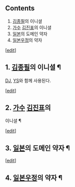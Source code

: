 ## Contents

    

1. [김종필](%EA%B9%80%EC%A2%85%ED%95%84.md)의 이니셜 
2. [가수](%EA%B0%80%EC%88%98.md) [김진표](%EA%B9%80%EC%A7%84%ED%91%9C.md)의 이니셜 
3. [일본](%EC%9D%BC%EB%B3%B8.md)의 도메인 약자 
4. [일본우정](%EC%9D%BC%EB%B3%B8%EC%9A%B0%EC%A0%95.md)의 약자 

[[edit](http://rigvedawiki.net/r1/wiki.php/JP?action=edit&section=1)]

## 1. [김종필](%EA%B9%80%EC%A2%85%ED%95%84.md)의 이니셜 ¶

[DJ](DJ.md), [YS](YS.md)와 함께 사용된다.

  

[[edit](http://rigvedawiki.net/r1/wiki.php/JP?action=edit&section=2)]

## 2. [가수](%EA%B0%80%EC%88%98.md) [김진표](%EA%B9%80%EC%A7%84%ED%91%9C.md)의
이니셜 ¶

  

[[edit](http://rigvedawiki.net/r1/wiki.php/JP?action=edit&section=3)]

## 3. [일본](%EC%9D%BC%EB%B3%B8.md)의 도메인 약자 ¶

  

[[edit](http://rigvedawiki.net/r1/wiki.php/JP?action=edit&section=4)]

## 4. [일본우정](%EC%9D%BC%EB%B3%B8%EC%9A%B0%EC%A0%95.md)의 약자 ¶

